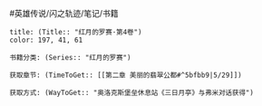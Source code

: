 #英雄传说/闪之轨迹/笔记/书籍
```ad-note
title: (Title:: "红月的罗赛·第4卷")
color: 197, 41, 61

书籍分类: (Series:: "红月的罗赛")

获取章节: (TimeToGet:: [[第二章 美丽的翡翠公都#^5bfbb9|5/29]])

获取方式: (WayToGet:: "奥洛克斯堡垒休息站《三日月亭》与弗米对话获得")

```
